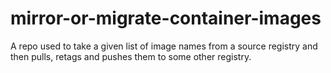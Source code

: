 # mirror-or-migrate-container-images
A repo used to take a given list of image names from a source registry and then pulls, retags and pushes them to some other registry.
